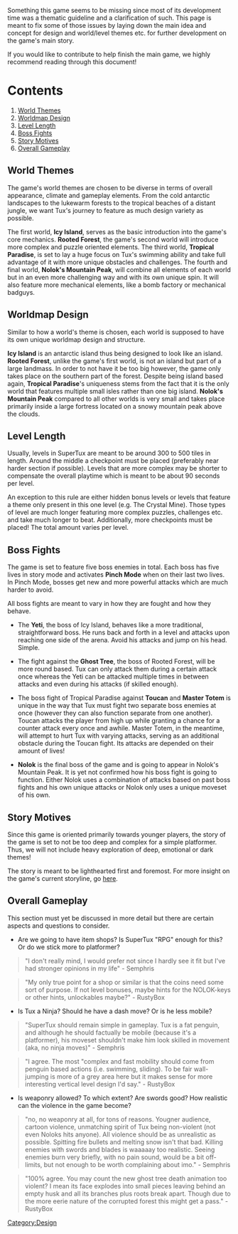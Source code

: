 Something this game seems to be missing since most of its development time was a thematic guideline and a clarification
of such. This page is meant to fix some of those issues by laying down the main idea and concept for design and world/level
themes etc. for further development on the game's main story.

If you would like to contribute to help finish the main game, we highly recommend reading through this document!

# Contents

  1. [World Themes](https://github.com/SuperTux/supertux/wiki/Thematic-Guideline#world-themes)
  2. [Worldmap Design](https://github.com/SuperTux/supertux/wiki/Thematic-Guideline#worldmap-design)
  3. [Level Length](https://github.com/SuperTux/supertux/wiki/Thematic-Guideline#level-length)
  4. [Boss Fights](https://github.com/SuperTux/supertux/wiki/Thematic-Guideline#boss-fights)
  5. [Story Motives](https://github.com/SuperTux/supertux/wiki/Thematic-Guideline#story-motives)
  6. [Overall Gameplay](https://github.com/SuperTux/supertux/wiki/Thematic-Guideline#overall-gameplay)

World Themes
------------

The game's world themes are chosen to be diverse in terms of overall appearance, climate and gameplay elements.
From the cold antarctic landscapes to the lukewarm forests to the tropical beaches of a distant jungle, we want Tux's
journey to feature as much design variety as possible.

The first world, **Icy Island**, serves as the basic introduction into the game's core mechanics. **Rooted Forest**, the game's
second world will introduce more complex and puzzle oriented elements. The third world, **Tropical Paradise**, is set to
lay a huge focus on Tux's swimming ability and take full advantage of it with more unique obstacles and challenges. The
fourth and final world, **Nolok's Mountain Peak**, will combine all elements of each world but in an even more challenging
way and with its own unique spin. It will also feature more mechanical elements, like a bomb factory or mechanical
badguys.

Worldmap Design
---------------

Similar to how a world's theme is chosen, each world is supposed to have its own unique worldmap design and structure.

**Icy Island** is an antarctic island thus being designed to look like an island. **Rooted Forest**, unlike the game's
first world, is not an island but part of a large landmass. In order to not have it be too big however, the game only
takes place on the southern part of the forest. Despite being island based again, **Tropical Paradise**'s uniqueness
stems from the fact that it is the only world that features multiple small isles rather than one big island.
**Nolok's Mountain Peak** compared to all other worlds is very small and takes place primarily inside a large fortress
located on a snowy mountain peak above the clouds.

Level Length
------------

Usually, levels in SuperTux are meant to be around 300 to 500 tiles in length. Around the middle a checkpoint must be
placed (preferably near harder section if possible). Levels that are more complex may be shorter to compensate the overall
playtime which is meant to be about 90 seconds per level.

An exception to this rule are either hidden bonus levels or levels that feature a theme only present in this one level
(e.g. The Crystal Mine). Those types of level are much longer featuring more complex puzzles, challenges etc. and take
much longer to beat. Additionally, more checkpoints must be placed! The total amount varies per level.

Boss Fights
-----------

The game is set to feature five boss enemies in total. Each boss has five lives in story mode and activates **Pinch Mode**
when on their last two lives. In Pinch Mode, bosses get new and more powerful attacks which are much harder to avoid.

All boss fights are meant to vary in how they are fought and how they behave.

- The **Yeti**, the boss of Icy Island, behaves like a more traditional, straightforward boss. He runs back and forth in a
  level and attacks upon reaching one side of the arena. Avoid his attacks and jump on his head. Simple.

- The fight against the **Ghost Tree**, the boss of Rooted Forest, will be more round based. Tux can only attack them during a
  certain attack once whereas the Yeti can be attacked multiple times in between attacks and even during his attacks (if skilled enough).

- The boss fight of Tropical Paradise against **Toucan** and **Master Totem** is unique in the way that Tux must fight two
  separate boss enemies at once (however they can also function separate from one another). Toucan attacks the player from high up
  while granting a chance for a counter attack every once and awhile. Master Totem, in the meantime, will attempt to hurt Tux with
  varying attacks, serving as an additional obstacle during the Toucan fight. Its attacks are depended on their amount of lives!

- **Nolok** is the final boss of the game and is going to appear in Nolok's Mountain Peak. It is yet not confirmed how his boss
  fight is going to function. Either Nolok uses a combination of attacks based on past boss fights and his own unique attacks
  or Nolok only uses a unique moveset of his own.

Story Motives
-------------

Since this game is oriented primarily towards younger players, the story of the game is set to not be too deep and complex for a
simple platformer. Thus, we will not include heavy exploration of deep, emotional or dark themes!

The story is meant to be lighthearted first and foremost. For more insight on the game's current storyline, go
[here](https://github.com/SuperTux/supertux/wiki/Story).

Overall Gameplay
----------------

This section must yet be discussed in more detail but there are certain aspects and questions to consider.

* Are we going to have item shops? Is SuperTux "RPG" enough for this? Or do we stick more to platformer?

> "I don't really mind, I would prefer not since I hardly see it fit but I've had stronger opinions in my life" - Semphris

> "My only true point for a shop or similar is that the coins need some sort of purpose. If not level bonuses, maybe hints
  for the NOLOK-keys or other hints, unlockables maybe?" - RustyBox

* Is Tux a Ninja? Should he have a dash move? Or is he less mobile?

> "SuperTux should remain simple in gameplay. Tux is a fat penguin, and although he should factually be mobile (because it's a platformer),
  his moveset shouldn't make him look skilled in movement (aka, no ninja moves)" - Semphris
 
> "I agree. The most "complex and fast mobility should come from penguin based actions (i.e. swimming, sliding). To be fair
  wall-jumping is more of a grey area here but it makes sense for more interesting vertical level design I'd say." - RustyBox

* Is weaponry allowed? To which extent? Are swords good? How realistic can the violence in the game become?

> "no, no weaponry at all, for tons of reasons. Yougner audience, cartoon violence, unmatching spirit of Tux being non-violent
  (not even Noloks hits anyone). All violence should be as unrealistic as possible. Spitting fire bullets and melting snow isn't
  that bad. Killing enemies with swords and blades is waaaaay too realistic. Seeing enemies burn very briefly, with no pain sound,
  would be a bit off-limits, but not enough to be worth complaining about imo." - Semphris
  
> "100% agree. You may count the new ghost tree death animation too violent? I mean its face explodes into small pieces leaving
  behind an empty husk and all its branches plus roots break apart. Though due to the more eerie nature of the corrupted forest
  this might get a pass." - RustyBox

<Category:Design>
